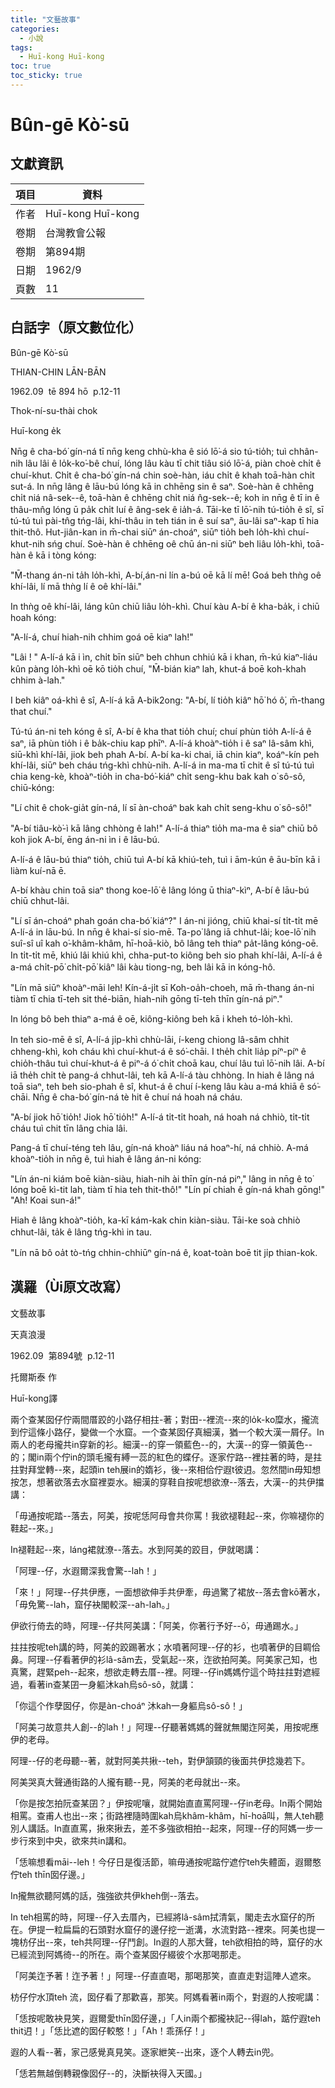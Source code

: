 ```yaml
---
title: "文藝故事"
categories:
  - 小說
tags:
  - Huī-kong Huī-kong
toc: true
toc_sticky: true
---
```


# Bûn-gē Kò͘-sū

## 文獻資訊

| 項目 | 資料 |
|---|---|
| 作者 | Huī-kong Huī-kong |
| 卷期 | 台灣教會公報 |
| 卷期 | 第894期 |
| 日期 | 1962/9 |
| 頁數 | 11 |

## 白話字（原文數位化）

Bûn-gē Kò͘-sū

THIAN-CHIN LĀN-BĀN

1962.09  tē 894 hō  p.12-11

Thok-ní-su-thài chok

Huī-kong e̍k

Nn̄g ê cha-bó͘ gín-ná tī nn̄g keng chhù-kha ê sió lō͘-á sio tú-tio̍h; tuì chhân-nih lâu lâi ê lo̍k-ko͘-bê chuí, lóng lâu kàu tī chit tiâu sió lō͘-á, piàn choè chi̍t ê chuí-khut. Chi̍t ê cha-bó͘ gín-ná chin soè-hàn, iáu chi̍t ê khah toā-hàn chi̍t sut-á. In nn̄g lâng ê lāu-bú lóng kā in chhēng sin ê saⁿ. Soè-hàn ê chhēng chi̍t niá nâ-sek--ê, toā-hàn ê chhēng chi̍t niá n̂g-sek--ê; koh in nn̄g ê tī in ê thâu-mn̂g lóng ū pa̍k chi̍t luí ê âng-sek ê ia̍h-á. Tāi-ke tī lō͘-nih tú-tio̍h ê sî, sī tú-tú tuì pài-tn̂g tńg-lâi, khí-thâu in teh tián in ê suí saⁿ, āu-lâi saⁿ-kap tī hia thit-thô. Hut-jiân-kan in m̄-chai siūⁿ án-choáⁿ, siūⁿ tio̍h beh lo̍h-khì chuí-khut-nih sńg chuí. Soè-hàn ê chhēng oê chū án-ni siūⁿ beh liâu lo̍h-khì, toā-hàn ê kā i tòng kóng:

"M̄-thang án-ni ta̍h lo̍h-khì, A-bí,án-ni lín a-bú oē kā lí mē! Goá beh thǹg oê khí-lâi, lí mā thǹg lí ê oê khí-lâi."

In thǹg oê khí-lâi, láng kûn chiū liâu lo̍h-khì. Chuí kàu A-bí ê kha-ba̍k, i chiū hoah kóng:

"A-lí-á, chuí hiah-nih chhim goá oē kiaⁿ lah!"

"Lâi ! " A-lí-á kā i ìn, chi̍t bīn siūⁿ beh chhun chhiú kā i khan, m̄-kú kiaⁿ-liáu kûn pàng lo̍h-khì oē kō tio̍h chuí, "M̄-bián kiaⁿ lah, khut-á boē koh-khah chhim à-lah."

I beh kiâⁿ oá-khì ê sî, A-lí-á kā A-bik2ong: "A-bí, lí tio̍h kiâⁿ hō͘ hó ô͘, m̄-thang that chuí."

Tú-tú án-ni teh kóng ê sî, A-bí ê kha that tio̍h chuí; chuí phùn tio̍h A-lí-á ê saⁿ, iā phùn tio̍h i ê ba̍k-chiu kap phīⁿ. A-lí-á khoàⁿ-tio̍h i ê saⁿ lâ-sâm khì, siū-khì khí-lâi, jiok beh phah A-bí. A-bí ka-ki chai, iā chin kiaⁿ, koáⁿ-kín peh khí-lâi, siūⁿ beh cháu tńg-khì chhù-nih. A-lí-á in ma-ma tī chit ê sî tú-tú tuì chia keng-kè, khoàⁿ-tio̍h in cha-bó͘-kiáⁿ chi̍t seng-khu bak kah o͘ sô-sô, chiū-kóng:

"Lí chit ê chok-gia̍t gín-ná, lí sī àn-choáⁿ bak kah chi̍t seng-khu o͘ sô-sô!"

"A-bí tiâu-kò͘-ì kā lâng chhòng ê lah!" A-lí-á thiaⁿ tio̍h ma-ma ê siaⁿ chiū bô koh jiok A-bí, ēng án-ni ìn i ê lāu-bú.

A-lí-á ê lāu-bú thiaⁿ tio̍h, chiū tuì A-bí kā khiú-teh, tuì i ām-kún ê āu-bīn kā i liàm kuí-nā ē.

A-bí khàu chin toā siaⁿ thong koe-lō͘ ê lâng lóng ū thiaⁿ-kìⁿ, A-bí ê lāu-bú chiū chhut-lâi.

"Lí sī án-choáⁿ phah goán cha-bó͘ kiáⁿ?" I án-ni jióng, chiū khai-sí ti̍t-ti̍t mē A-lí-á in lāu-bú. In nn̄g ê khai-sí sio-mē. Ta-po͘ lâng iā chhut-lâi; koe-lō͘ nih suî-sî uî kah o͘-khâm-khâm, hī-hoā-kiò, bô lâng teh thiaⁿ pa̍t-lâng kóng-oē. In ti̍t-ti̍t mē, khiú lâi khiú khì, chha-put-to kiông beh sio phah khí-lâi, A-lí-á ê a-má chi̍t-pō͘ chi̍t-pō͘ kiâⁿ lâi kàu tiong-ng, beh lâi kā in kóng-hô.

"Lín mā siūⁿ khoàⁿ-māi leh! Kín-á-ji̍t sī Koh-oa̍h-choeh, mā m̄-thang án-ni tiàm tī chia tī-teh sit thé-biān, hiah-nih gōng tī-teh thīn gín-ná piⁿ."

In lóng bô beh thiaⁿ a-má ê oē, kiông-kiông beh kā i kheh tó-lo̍h-khì.

In teh sio-mē ê sî, A-lí-á ji̍p-khì chhù-lāi, í-keng chiong lâ-sâm chhit chheng-khì, koh cháu khì chuí-khut-á ê só͘-chāi. I the̍h chi̍t lia̍p píⁿ-píⁿ ê chio̍h-thâu tuì chuí-khut-á ê piⁿ-á ó͘ chi̍t choā kau, chuí lâu tuì lō͘-nih lâi. A-bí iā the̍h chi̍t tè pang-á chhut-lâi, teh kā A-lí-á tàu chhòng. In hiah ê lâng ná toā siaⁿ, teh beh sio-phah ê sî, khut-á ê chuí í-keng lâu kàu a-má khiā ê só͘-chāi. Nn̄g ê cha-bó͘ gín-ná tè hit ê chuí ná hoah ná cháu.

"A-bí jiok hō͘ tio̍h! Jiok hō͘ tio̍h!" A-lí-á ti̍t-ti̍t hoah, ná hoah ná chhiò, ti̍t-ti̍t cháu tuì chit tīn lâng chia lâi.

Pang-á tī chuí-téng teh lâu, gín-ná khoàⁿ liáu ná hoaⁿ-hí, ná chhiò. A-má khoàⁿ-tio̍h in nn̄g ê, tuì hiah ê lâng án-ni kóng:

"Lín án-ni kiám boē kiàn-siàu, hiah-nih ài thīn gín-ná piⁿ," lâng in nn̄g ê to͘ lóng boē kì-tit lah, tiàm tī hia teh thit-thô!" "Lín pí chiah ê gín-ná khah gōng!" "Ah! Koai sun-á!"

Hiah ê lâng khoàⁿ-tio̍h, ka-kī kám-kak chin kiàn-siàu. Tāi-ke soà chhiò chhut-lâi, ta̍k ê lâng tńg-khì in tau.

"Lín nā bô oa̍t tò-tńg chhin-chhiūⁿ gín-ná ê, koat-toàn boē tit ji̍p thian-kok.

## 漢羅（Ùi原文改寫）

文藝故事

天真浪漫

1962.09  第894號  p.12-11

托爾斯泰 作

Huī-kong譯

兩个查某囡仔佇兩間厝跤的小路仔相拄-著；對田--裡流--來的lo̍k-ko͘糜水，攏流到佇這條小路仔，變做一个水窟。一个查某囡仔真細漢，猶一个較大漢一屑仔。In兩人的老母攏共in穿新的衫。細漢--的穿一領藍色--的，大漢--的穿一領黃色--的；閣in兩个佇in的頭毛攏有縛一蕊的紅色的蝶仔。逐家佇路--裡拄著的時，是拄拄對拜堂轉--來，起頭in teh展in的媠衫，後--來相佮佇遐t彼迌。忽然間in毋知想按怎，想著欲落去水窟裡耍水。細漢的穿鞋自按呢想欲潦--落去，大漢--的共伊擋講：

「毋通按呢踏--落去，阿美，按呢恁阿母會共你罵！我欲褪鞋起--來，你嘛褪你的鞋起--來。」

In褪鞋起--來，láng裙就潦--落去。水到阿美的跤目，伊就喝講：

「阿理--仔，水遐爾深我會驚--lah！」

「來！」阿理--仔共伊應，一面想欲伸手共伊牽，毋過驚了裙放--落去會kō著水，「毋免驚--lah，窟仔袂閣較深--ah-lah。」

伊欲行倚去的時，阿理--仔共阿美講：「阿美，你著行予好--ô͘，毋通踢水。」

拄拄按呢teh講的時，阿美的跤踢著水；水噴著阿理--仔的衫，也噴著伊的目睭佮鼻。阿理--仔看著伊的衫lâ-sâm去，受氣起--來，迮欲拍阿美。阿美家己知，也真驚，趕緊peh--起來，想欲走轉去厝--裡。阿理--仔in媽媽佇這个時拄拄對遮經過，看著in查某囝一身軀沐kah烏sô-sô，就講：

「你這个作孽囡仔，你是àn-choáⁿ 沐kah一身軀烏sô-sô！」

「阿美刁故意共人創--的lah！」阿理--仔聽著媽媽的聲就無閣迮阿美，用按呢應伊的老母。

阿理--仔的老母聽--著，就對阿美共揪--teh，對伊頷頸的後面共伊捻幾若下。

阿美哭真大聲通街路的人攏有聽--見，阿美的老母就出--來。

「你是按怎拍阮查某囝？」伊按呢嚷，就開始直直罵阿理--仔in老母。In兩个開始相罵。查甫人也出--來；街路裡隨時圍kah烏khâm-khâm，hī-hoā叫，無人teh聽別人講話。In直直罵，揪來揪去，差不多強欲相拍--起來，阿理--仔的阿媽一步一步行來到中央，欲來共in講和。

「恁嘛想看māi--leh！今仔日是復活節，嘛毋通按呢踮佇遮佇teh失體面，遐爾憨佇teh thīn囡仔邊。」

In攏無欲聽阿媽的話，強強欲共伊kheh倒--落去。

In teh相罵的時，阿理--仔入去厝內，已經將lâ-sâm拭清氣，閣走去水窟仔的所在。伊提一粒扁扁的石頭對水窟仔的邊仔挖一逝溝，水流對路--裡來。阿美也提一塊枋仔出--來，teh共阿理--仔鬥創。In遐的人那大聲，teh欲相拍的時，窟仔的水已經流到阿媽徛--的所在。兩个查某囡仔綴彼个水那喝那走。

「阿美迮予著！迮予著！」阿理--仔直直喝，那喝那笑，直直走對這陣人遮來。

枋仔佇水頂teh 流，囡仔看了那歡喜，那笑。阿媽看著in兩个，對遐的人按呢講：

「恁按呢敢袂見笑，遐爾愛thīn囡仔邊，」「人in兩个都攏袂記--得lah，踮佇遐teh thit迌！」「恁比遮的囡仔較憨！」「Ah！乖孫仔！」

遐的人看--著，家己感覺真見笑。逐家紲笑--出來，逐个人轉去in兜。

「恁若無越倒轉親像囡仔--的，決斷袂得入天國。」
